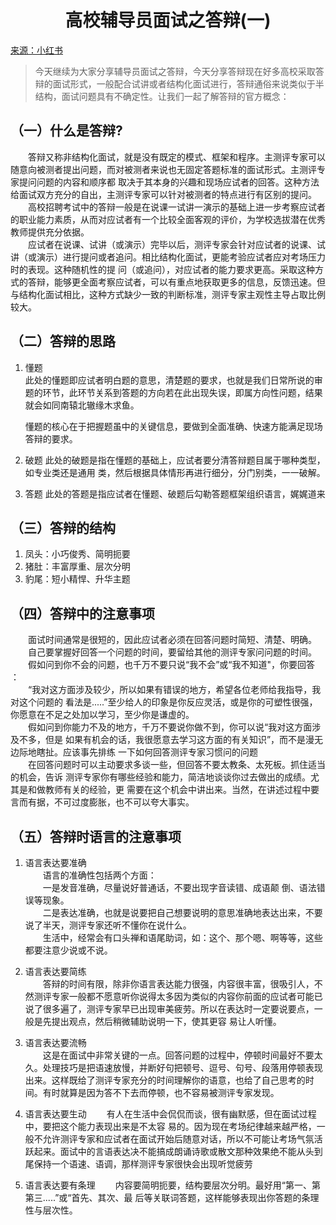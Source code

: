 # <center>高校辅导员面试之答辩(一)</center>
[来源：小红书](https://www.xiaohongshu.com/explore/625f62040000000001025d03)

> 今天继续为大家分享辅导员面试之答辩，今天分享答辩现在好多高校采取答辩的面试形式，一般配合试讲或者结构化面试进行，答辩通俗来说类似于半结构，面试问题具有不确定性。让我们一起了解答辩的官方概念：

## （一）什么是答辩?  
&ensp;&ensp;&ensp;&ensp;答辩又称非结构化面试，就是没有既定的模式、框架和程序。主测评专家可以随意向被测者提出问题，而对被测者来说也无固定答题标准的面试形式。主测评专家提问问题的内容和顺序都 取决于其本身的兴趣和现场应试者的回答。这种方法给面试双方充分的自出，主测评专家可以针对被测者的特点进行有区别的提问。  
&ensp;&ensp;&ensp;&ensp;高校招聘考试中的答辩一般是在说课一试讲一演示的基础上进一步考察应试者的职业能力素质，从而对应试者有一个比较全面客观的评价，为学校选拔潜在优秀教师提供充分依据。  
&ensp;&ensp;&ensp;&ensp;应试者在说课、试讲（或演示）完毕以后，测评专家会针对应试者的说课、试讲（或演示）进行提问或者追问。相比结构化面试，更能考验应试者应对考场压力时的表现。这种随机性的提 问（或追问），对应试者的能力要求更高。采取这种方式的答辩，能够更全面考察应试者，可以有重点地获取更多的信息，反馈迅速。但与结构化面试相比，这种方式缺少一致的判断标准，测评专家主观性主导占取比例较大。

## （二）答辩的思路

1. 懂题  
   此处的懂题即应试者明白题的意思，清楚题的要求，也就是我们日常所说的审题的环节，此环节关系到答题的方向若在此出现失误，即属方向性问题，结果就会如同南辕北辙缘木求鱼。  

   懂题的核心在于把握题虽中的关键信息，要做到全面准确、快速方能满足现场答辩的要求。  
2. 破题
   此处的破题是指在懂题的基础上，应试者要分清答辩题目属于哪种类型，如专业类还是通用 类，然后根据具体情形再进行细分，分门别类，一一破解。
3. 答题
   此处的答题是指应试者在懂题、破题后勾勒答题框架组织语言，娓娓道来  

## （三）答辩的结构

1. 凤头：小巧俊秀、简明扼要
2. 猪肚：丰富厚重、层次分明
3. 豹尾：短小精悍、升华主题

## （四）答辩中的注意事项

&ensp;&ensp;&ensp;&ensp;面试时间通常是很短的，因此应试者必须在回答问题时简短、清楚、明确。  
&ensp;&ensp;&ensp;&ensp;自己要掌握好回答一个问题的时间，要留给其他的测评专家问问题的时间。
&ensp;&ensp;&ensp;&ensp;假如问到你不会的问题，也千万不要只说“我不会”或“我不知道"，你要回答 ：  
&ensp;&ensp;&ensp;&ensp;“我对这方面涉及较少，所以如果有错误的地方，希望各位老师给我指导，我对这个问题的 看法是.....”至少给人的印象是你反应灵活，或是你的可塑性很强，你愿意在不足之处加以学习，至少你是谦虚的。  
&ensp;&ensp;&ensp;&ensp;假如问到你能力不及的地方，千万不要说你做不到，你可以说“我对这方面涉及不多，但是 如果有机会的话，我很愿意去学习这方面的有关知识”，而不是漫无边际地瞎扯。应该事先排练 一下如何回答测评专家习惯问的问题  
&ensp;&ensp;&ensp;&ensp;在回答问题时可以主动要求多谈一些，但回答不要太教条、太死板。抓住适当的机会，告诉 测评专家你有哪些经验和能力，简洁地谈谈你过去做出的成绩。尤其是和做教师有关的经验，更 需要在这个机会中讲出来。当然，在讲述过程中要言而有据，不可过度膨胀，也不可以夸大事实。

## （五）答辩时语言的注意事项

1. 语言表达要准确  
&ensp;&ensp;&ensp;&ensp;语言的准确性包括两个方面：  
&ensp;&ensp;&ensp;&ensp;一是发音准确，尽量说好普通话，不要出现字音读错、成语颠 倒、语法错误等现象。  
&ensp;&ensp;&ensp;&ensp;二是表达准确，也就是说要把自己想要说明的意思准确地表达出来，不要说了半天，测评专家还听不懂你在说什么。  
&ensp;&ensp;&ensp;&ensp;生活中，经常会有口头禅和语尾助词，如：这个、那个嗯、啊等等，这些都要注意少说或不说。
2. 语言表达要简练  
&ensp;&ensp;&ensp;&ensp;答辩的时间有限，除非你语言表达能力很强，内容很丰富，很吸引人，不然测评专家一般都不愿意听你说得太多因为类似的内容你前面的应试者可能已说了很多遍了，测评专家早已出现审美疲劳。所以在表达时一定要说要点，一般是先提出观点，然后稍微辅助说明一下，使其更容 易让人听懂。

3. 语言表达要流畅  
&ensp;&ensp;&ensp;&ensp;这是在面试中非常关键的一点。回答问题的过程中，停顿时间最好不要太久。处理技巧是把语速放慢，并断好句把顿号、逗号、句号、段落用停顿表现出来。这样既给了测评专家充分的时间理解你的语意，也给了自己思考的时间。有时就算是因为答不下去而停顿，也不容易被测评专家发现。

4. 语言表达要生动
&ensp;&ensp;&ensp;&ensp;有人在生活中会侃侃而谈，很有幽默感，但在面试过程中，要把这个能力表现出来是不太容 易的。因为现在考场纪律越来越严格，一般不允许测评专家和应试者在面试开始后随意对话，所以不可能让考场气氛活跃起来。面试中的言语表达决不能搞成朗诵诗歌或散文那种效果绝不能从头到尾保持一个语速、语调，那样测评专家很快会出现听觉疲劳  

5. 语言表达要有条理
&ensp;&ensp;&ensp;&ensp;内容要简明扼要，结构要层次分明。最好用“第一、第第三.....”或“首先、其次、最 后等关联词答题，这样能够表现出你答题的条理性与层次性。
